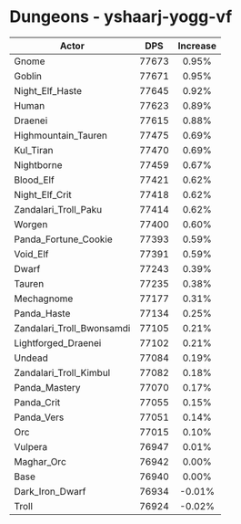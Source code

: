# Dungeons - yshaarj-yogg-vf
| Actor | DPS | Increase |
|---|:---:|:---:|
|Gnome|77673|0.95%|
|Goblin|77671|0.95%|
|Night_Elf_Haste|77645|0.92%|
|Human|77623|0.89%|
|Draenei|77615|0.88%|
|Highmountain_Tauren|77475|0.69%|
|Kul_Tiran|77470|0.69%|
|Nightborne|77459|0.67%|
|Blood_Elf|77421|0.62%|
|Night_Elf_Crit|77418|0.62%|
|Zandalari_Troll_Paku|77414|0.62%|
|Worgen|77400|0.60%|
|Panda_Fortune_Cookie|77393|0.59%|
|Void_Elf|77391|0.59%|
|Dwarf|77243|0.39%|
|Tauren|77235|0.38%|
|Mechagnome|77177|0.31%|
|Panda_Haste|77134|0.25%|
|Zandalari_Troll_Bwonsamdi|77105|0.21%|
|Lightforged_Draenei|77102|0.21%|
|Undead|77084|0.19%|
|Zandalari_Troll_Kimbul|77082|0.18%|
|Panda_Mastery|77070|0.17%|
|Panda_Crit|77055|0.15%|
|Panda_Vers|77051|0.14%|
|Orc|77015|0.10%|
|Vulpera|76947|0.01%|
|Maghar_Orc|76942|0.00%|
|Base|76940|0.00%|
|Dark_Iron_Dwarf|76934|-0.01%|
|Troll|76924|-0.02%|

